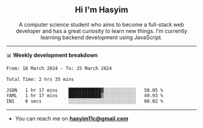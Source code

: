 <h2 align="center">Hi I'm Hasyim</h2>

<p align="center">A computer science student who aims to become a full-stack web developer and has a great curiosity to learn new things. I’m currently learning backend development using JavaScript.</p>

---

📊 **Weekly development breakdown**

<!--START_SECTION:waka-->

```txt
From: 18 March 2024 - To: 25 March 2024

Total Time: 2 hrs 35 mins

JSON   1 hr 17 mins    ████████████▓░░░░░░░░░░░░   50.05 %
YAML   1 hr 17 mins    ████████████▒░░░░░░░░░░░░   49.93 %
INI    0 secs          ░░░░░░░░░░░░░░░░░░░░░░░░░   00.02 %
```

<!--END_SECTION:waka-->

---

- You can reach me on **hasyim11c@gmail.com**
